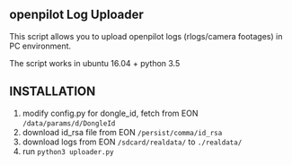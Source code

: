 openpilot Log Uploader
---
This script allows you to upload openpilot logs (rlogs/camera footages) in PC environment.

The script works in ubuntu 16.04 + python 3.5


INSTALLATION
---
1. modify config.py for dongle_id, fetch from EON ```/data/params/d/DongleId```
2. download id_rsa file from EON ```/persist/comma/id_rsa```
3. download logs from EON ```/sdcard/realdata/``` to ```./realdata/```
4. run ```python3 uploader.py```